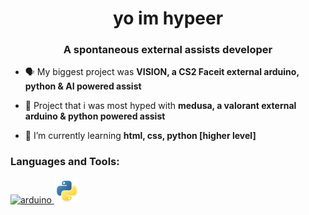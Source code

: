 <h1 align="center">yo im hypeer</h1>
<h3 align="center">A spontaneous external assists developer</h3>

- 🗣 My biggest project was **VISION, a CS2 Faceit external arduino, python & AI powered assist**

- 🤯 Project that i was most hyped with **medusa, a valorant external arduino & python powered assist**

- 🌱 I’m currently learning **html, css, python [higher level]**


<p align="left">
</p>

<h3 align="left">Languages and Tools:</h3>
<p align="left"> <a href="https://www.arduino.cc/" target="_blank" rel="noreferrer"> <img src="https://cdn.worldvectorlogo.com/logos/arduino-1.svg" alt="arduino" width="40" height="40"/> </a> <a href="https://www.python.org" target="_blank" rel="noreferrer"> <img src="https://raw.githubusercontent.com/devicons/devicon/master/icons/python/python-original.svg" alt="python" width="40" height="40"/> </a> </p>
